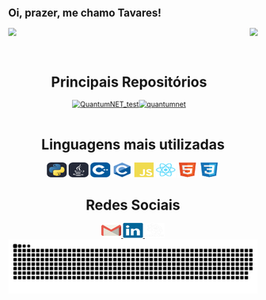 ## Oi, prazer, me chamo Tavares!

<div>
  <img height="180em" src="https://github-readme-stats.vercel.app/api?username=sayydaviid&show_icons=true&theme=transparent"/>
  <img align="right" height="180em" src="https://github-readme-stats.vercel.app/api/top-langs/?username=sayydaviid&layout=compact&langs_count=16&theme=transparent"/>
</div>
<br>
<div align="center"> 
  <div style="display: inline_block"><br>
    <h1 align="center">Principais Repositórios</h1>
    <div style="display: flex; flex-wrap: wrap; justify-content: center;">
      <a href="https://github.com/sayydaviid/QuantumNET_test">
        <picture>
          <source media="(prefers-color-scheme: dark)" srcset="https://github-readme-stats.vercel.app/api/pin/?username=sayydaviid&repo=QuantumNET_test&theme=transparent">
          <source media="(prefers-color-scheme: light)" srcset="https://github-readme-stats.vercel.app/api/pin/?username=sayydaviid&repo=QuantumNET_test&theme=transparent">
          <img width=46% src="https://github-readme-stats.vercel.app/api/pin/?username=sayydaviid&repo=QuantumNET_test&theme=transparent" alt="QuantumNET_test">
        </picture>
      </a>
      <a href="https://github.com/sayydaviid/quantumnet">
        <picture>
          <source media="(prefers-color-scheme: dark)" srcset="https://github-readme-stats.vercel.app/api/pin/?username=sayydaviid&repo=quantumnet&theme=transparent">
          <source media="(prefers-color-scheme: light)" srcset="https://github-readme-stats.vercel.app/api/pin/?username=sayydaviid&repo=quantumnet&theme=transparent">
          <img width=46% src="https://github-readme-stats.vercel.app/api/pin/?username=sayydaviid&repo=quantumnet&theme=transparent" alt="quantumnet">
        </picture>
      </a>
      </a>
    </div>
  </div>
</div>







<div align="center"> 
  <div style="display: inline_block"><br>
    <h1 align="center">Linguagens mais utilizadas</h1>
    <img align="center" height="30" width="40" alt="python" src="https://github.com/tandpfun/skill-icons/blob/main/icons/Python-Dark.svg">
    <img align="center" height="30" width="40" alt="Java" src="https://github.com/tandpfun/skill-icons/blob/main/icons/Java-Dark.svg">
    <img align="center" height="30" width="40" alt="CPP" src="https://github.com/tandpfun/skill-icons/blob/main/icons/CPP.svg">
    <img align="center" height="30" width="40" alt="c-icon" src="https://raw.githubusercontent.com/devicons/devicon/master/icons/c/c-original.svg">
    <img align="center" height="30" width="40" alt="js-icon" src="https://raw.githubusercontent.com/devicons/devicon/master/icons/javascript/javascript-plain.svg">
    <img align="center" height="30" width="40" alt="react-icon" src="https://raw.githubusercontent.com/devicons/devicon/master/icons/react/react-original.svg">
    <img align="center" height="30" width="40" alt="html-icon" src="https://raw.githubusercontent.com/devicons/devicon/master/icons/html5/html5-original.svg">
    <img align="center" height="30" width="40" alt="css-icon" src="https://raw.githubusercontent.com/devicons/devicon/master/icons/css3/css3-original.svg">
  </div>
  
  <h1 align="center">Redes Sociais</h1>
  <a href="mailto:david.thevares21@outook.com">
    <img height="30" width="40" src="gmail.svg" alt="Gmail">
  </a>
  <a href="https://br.linkedin.com/in/t4vares">
    <img height="30" width="40" src="linkedin.svg" alt="LinkedIn">
  </a>
  <a href="https://quantumnet.gercom.ufpa.br/">
    <img height="30" width="40" src="gercom.svg" alt="QuantumNET">
  </a>

  <picture>
    <source media="(prefers-color-scheme: dark)" srcset="https://raw.githubusercontent.com/sayydaviid/sayydaviid/output/github-contribution-grid-snake-dark.svg">
    <source media="(prefers-color-scheme: light)" srcset="https://raw.githubusercontent.com/sayydaviid/sayydaviid/output/github-contribution-grid-snake.svg">
    <img alt="github contribution grid snake animation" src="https://raw.githubusercontent.com/sayydaviid/sayydaviid/output/github-contribution-grid-snake.svg">
  </picture>
</div>
